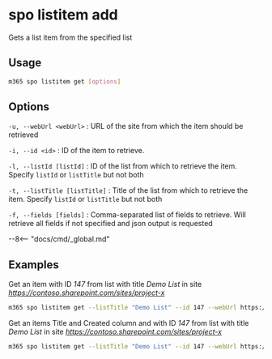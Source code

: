 # spo listitem add

Gets a list item from the specified list

## Usage

```sh
m365 spo listitem get [options]
```

## Options

`-u, --webUrl <webUrl>`
: URL of the site from which the item should be retrieved

`-i, --id <id>`
: ID of the item to retrieve.

`-l, --listId [listId]`
: ID of the list from which to retrieve the item. Specify `listId` or `listTitle` but not both

`-t, --listTitle [listTitle]`
: Title of the list from which to retrieve the item. Specify `listId` or `listTitle` but not both

`-f, --fields [fields]`
: Comma-separated list of fields to retrieve. Will retrieve all fields if not specified and json output is requested

--8<-- "docs/cmd/_global.md"

## Examples

Get an item with ID _147_ from list with title _Demo List_ in site _https://contoso.sharepoint.com/sites/project-x_

```sh
m365 spo listitem get --listTitle "Demo List" --id 147 --webUrl https://contoso.sharepoint.com/sites/project-x
```


Get an items Title and Created column and with ID _147_ from list with title _Demo List_ in site _https://contoso.sharepoint.com/sites/project-x_

```sh
m365 spo listitem get --listTitle "Demo List" --id 147 --webUrl https://contoso.sharepoint.com/sites/project-x --fields "Title,Created"
```
